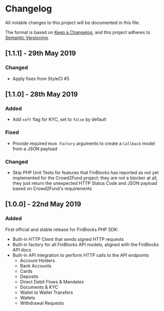 # Changelog

All notable changes to this project will be documented in this file.

The format is based on [Keep a Changelog](https://keepachangelog.com/en/1.0.0/),
and this project adheres to [Semantic Versioning](https://semver.org/spec/v2.0.0.html).

## [1.1.1] - 29th May 2019

### Changed

- Apply fixes from StyleCI #5

## [1.1.0] - 28th May 2019

### Added

- Add `soft` flag for KYC, set to `false` by default

### Fixed

- Provide required `Hook Factory` arguments to create a `Callback` model from a JSON payload

### Changed

- Skip PHP Unit Tests for features that FinBlocks has reported as not yet implemented for the Crowd2Fund project; they are not a blocker at all, they just return the unexpected HTTP Status Code and JSON payload based on Crowd2Fund's requirements


## [1.0.0] - 22nd May 2019

### Added

First official and stable release for FinBlocks PHP SDK:
- Built-in HTTP Client that sends signed HTTP requests
- Built-in factory for all FinBlocks API models, aligned with the FinBlocks API docs
- Built-in API integration to perform HTTP calls to the API endpoints
  - Account Holders
  - Bank Accounts
  - Cards
  - Deposits
  - Direct Debit Flows & Mandates
  - Documents & KYC
  - Wallet to Wallet Transfers
  - Wallets
  - Withdrawal Requests

